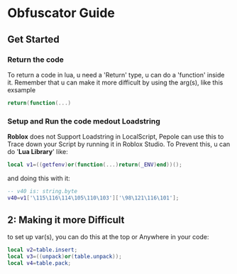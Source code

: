 # Obfuscator Guide


## Get Started

### Return the code
To return a code in lua, u need a 'Return' type, u can do a 'function' inside it. Remember that u can make it more difficult by using the arg(s), like this exsample

```lua
return(function(...)
```

### Setup and Run the code medout Loadstring
**Roblox** does not Support Loadstring in LocalScript, Pepole can use this to Trace down your Script by running it in Roblox Studio. To Prevent this, u can do '**Lua Library**' like:

```lua
local v1=((getfenv)or(function(...)return(_ENV)end))();
```

and doing this with it:

```lua
-- v40 is: string.byte
v40=v1['\115\116\114\105\110\103']['\98\121\116\101'];
```


## 2: Making it more Difficult
to set up var(s), you can do this at the top or Anywhere in your code:

```lua
local v2=table.insert;
local v3=((unpack)or(table.unpack));
local v4=table.pack;
```
